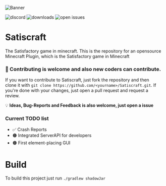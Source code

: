 ![](https://cdn.discordapp.com/attachments/788506562482274304/806504461350076436/unknown.png "Banner")

![discord](https://img.shields.io/discord/806635255309008946)
![downloads](https://img.shields.io/github/downloads/PolylymerDE/Satiscraft/total)
![open issues](https://img.shields.io/github/issues/PolylymerDE/Satiscraft)
# Satiscraft
The Satisfactory game in minecraft.
This is the repository for an opensource Minecraft Plugin, which is the Satisfactory game in Minecraft

### 🚀 Contributing is welcome and also new coders can contribute.

If you want to contribute to Satiscraft, just fork the repository and then clone it with `git clone https://github.com/<yourname>/Satiscraft.git`.
If you're done with your changes, just open a pull request and request a review.

💡 **Ideas, Bug-Reports and Feedback is also welcome, just open a issue**

### Current TODO list

* ✅ Crash Reports
* 🟠 Integrated ServerAPI for developers
* 🟠 First element-placing GUI


# Build
To build this project just run `./gradlew shadowJar`
